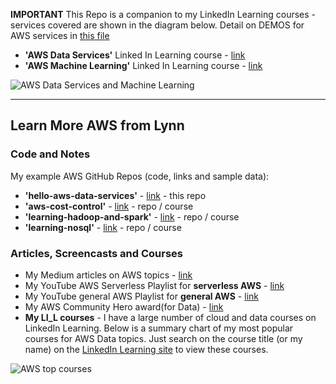 **IMPORTANT** This Repo is a companion to my LinkedIn Learning courses - services covered are shown in the diagram below.  Detail on DEMOS for AWS  services in [this file](https://github.com/lynnlangit/Hello-AWS-Data-Services/blob/master/DEMOS.md)

- **'AWS Data Services'** Linked In Learning course - [link](https://www.linkedin.com/learning/amazon-web-services-data-services-2)
- **'AWS Machine Learning'** Linked In Learning course - [link](https://www.linkedin.com/learning/amazon-web-services-machine-learning-essential-training)

![AWS Data Services and Machine Learning](https://github.com/lynnlangit/Hello-AWS-Data-Services/blob/master/images/aws-data-services.png)


---

## Learn More AWS from Lynn 

### Code and Notes

My example AWS GitHub Repos (code, links and sample data):  

  - **'hello-aws-data-services'** - [link](https://github.com/lynnlangit/Hello-AWS-Data-Services) - this repo
  - **'aws-cost-control'** - [link](https://github.com/lynnlangit/aws-cost-control) - repo / course
  - **'learning-hadoop-and-spark'** - [link](https://github.com/lynnlangit/learning-hadoop-and-spark) - repo / course
  - **'learning-nosql'** - [link](https://github.com/lynnlangit/learning-nosql) - repo / course

### Articles, Screencasts and Courses

- My Medium articles on AWS topics - [link](https://medium.com/search?q=aws%20langit) 
- My YouTube AWS Serverless Playlist for **serverless AWS** - [link](https://www.youtube.com/playlist?list=PL4Q4HssKcxYsa2A2D2_Zln2tkL4v4-ymO)
- My YouTube general AWS Playlist for **general AWS** - [link](https://www.youtube.com/playlist?list=PL93B06369FAD34284)
- My AWS Community Hero award(for Data) - [link](https://aws.amazon.com/developer/community/heroes/lynn-langit/?did=dh_card&trk=dh_card)
- **My LI_L courses** - I have a large number of cloud and data courses on LinkedIn Learning.  Below is a summary chart of my most popular courses for AWS Data topics.  Just search on the course title (or my name) on the [LinkedIn Learning site](https://www.linkedin.com/learning/search?entityType=COURSE&keywords=lynn%20langit) to view these courses.

![AWS top courses](https://github.com/lynnlangit/Hello-AWS-Data-Services/blob/master/images/top.png)
